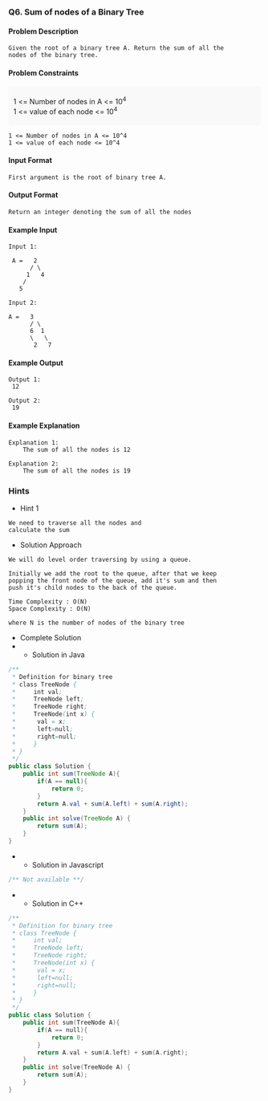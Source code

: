 ### Q6. Sum of nodes of a Binary Tree
#### Problem Description
```text
Given the root of a binary tree A. Return the sum of all the 
nodes of the binary tree.
```
#### Problem Constraints
<div style="background-color: #f9f9f9; padding: 5px 10px;">
    <p>1 &lt;= Number of nodes in A &lt;= 10<sup>4</sup><br>
    1 &lt;= value of each node &lt;= 10<sup>4</sup></p>
</div>

```text
1 <= Number of nodes in A <= 10^4
1 <= value of each node <= 10^4
```
#### Input Format
```text
First argument is the root of binary tree A.
```
#### Output Format
```text
Return an integer denoting the sum of all the nodes
```
#### Example Input
```text
Input 1:

 A =   2                 
      / \                           
     1   4            
    /                           
   5

Input 2:

A =   3
      / \
      6  1
      \   \
       2   7
```
#### Example Output
```text
Output 1:
 12

Output 2:
 19
```
#### Example Explanation
```text
Explanation 1:
    The sum of all the nodes is 12

Explanation 2:
    The sum of all the nodes is 19
```
### Hints
* Hint 1
```text
We need to traverse all the nodes and
calculate the sum
```
* Solution Approach
```text
We will do level order traversing by using a queue.

Initially we add the root to the queue, after that we keep
popping the front node of the queue, add it's sum and then
push it's child nodes to the back of the queue.

Time Complexity : O(N)
Space Complexity : O(N)

where N is the number of nodes of the binary tree
```
* Complete Solution
* * Solution in Java
```java
/**
 * Definition for binary tree
 * class TreeNode {
 *     int val;
 *     TreeNode left;
 *     TreeNode right;
 *     TreeNode(int x) {
 *      val = x;
 *      left=null;
 *      right=null;
 *     }
 * }
 */
public class Solution {
    public int sum(TreeNode A){
        if(A == null){
            return 0;
        }
        return A.val + sum(A.left) + sum(A.right);
    }
    public int solve(TreeNode A) {
        return sum(A);
    }
}
```
* * Solution in Javascript
```javascript
/** Not available **/
```
* * Solution in C++
```cpp
/**
 * Definition for binary tree
 * class TreeNode {
 *     int val;
 *     TreeNode left;
 *     TreeNode right;
 *     TreeNode(int x) {
 *      val = x;
 *      left=null;
 *      right=null;
 *     }
 * }
 */
public class Solution {
    public int sum(TreeNode A){
        if(A == null){
            return 0;
        }
        return A.val + sum(A.left) + sum(A.right);
    }
    public int solve(TreeNode A) {
        return sum(A);
    }
}
```

